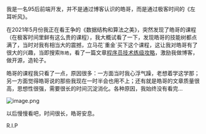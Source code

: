 
我是一名95后前端开发，并不是通过博客认识的皓哥，而是通过极客时间的《左耳听风》。

在2021年5月份我正在看王争的《数据结构和算法之美》，突然发现了皓哥的课程（在极客时间里鲜有这么贵的课程），我大概试看了一下，发现皓哥的技能树都点满了，当时对我有相当大的震撼，立马花\`重金\`买下这个课程，这让我对皓哥有了很大的兴趣，当即搜索`陈皓`，看了一篇文章[程序员技术练级攻略](https://coolshell.cn/articles/4990.html)，激励我做博客，做开源，造轮子。

皓哥的课程我只看了一点，原因很多：一方面当时我心浮气躁，老想着学这学那；另一方面觉得皓哥说的那些我现在一时半会也用不上；还有就是皓哥的文章质量很高，思想性很强，需要很长的时间沉淀消化。各种原因，我始终没有看完...

![image.png](https://cdn.jsdelivr.net/gh/yunshen-1995/pic-bed@main/img/20230518164059.png)

以后慢慢看吧，时间很长，皓哥安息。

R.I.P

